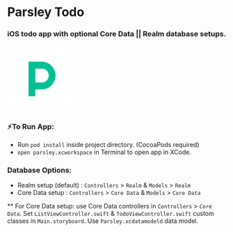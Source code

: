 #  Parsley Todo

### iOS todo app with optional Core Data || Realm database setups.

<img src="Parsley/Assets.xcassets/parsley_logo.imageset/parsley_logo.png" alt="Parsley Todo App Icon" width="150" height="150"/>

### **⚡️To Run App:** 
- Run `pod install` inside project directory. (CocoaPods required)
- `open parsley.xcworkspace` in Terminal to open app in XCode.

### **Database Options:**
- Realm setup (default) :  `Controllers` > `Realm` & `Models` > `Realm`
- Core Data setup : `Controllers` > `Core Data` & `Models` > `Core Data`


** For Core Data setup: use Core Data controllers in `Controllers` > `Core Data`. Set `ListViewController.swift` & `TodoViewController.swift` custom classes in `Main.storyboard`. Use `Parsley.xcdatamodeld` data model.


